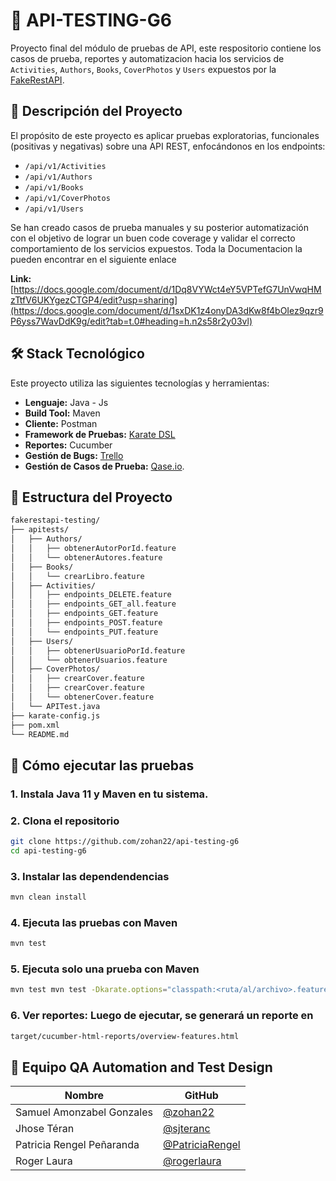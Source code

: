 # 🧪 API-TESTING-G6
Proyecto final del módulo de pruebas de API, este respositorio contiene los casos de prueba, reportes 
y automatizacion hacia los servicios de `Activities`, `Authors`, `Books`, `CoverPhotos` y `Users`
expuestos por la [FakeRestAPI](https://fakerestapi.azurewebsites.net/index.html).
## 📌 Descripción del Proyecto
El propósito de este proyecto es aplicar pruebas exploratorias, funcionales (positivas y negativas) sobre una API REST, enfocándonos en los endpoints:
- `/api/v1/Activities`
- `/api/v1/Authors`
- `/api/v1/Books`
- `/api/v1/CoverPhotos`
- `/api/v1/Users`

Se han creado casos de prueba manuales y su posterior automatización con el objetivo de lograr un buen code coverage y validar el correcto comportamiento de los servicios expuestos.
Toda la Documentacion la pueden encontrar en el siguiente enlace

**Link:** [https://docs.google.com/document/d/1Dq8VYWct4eY5VPTefG7UnVwqHMzTtfV6UKYgezCTGP4/edit?usp=sharing](https://docs.google.com/document/d/1sxDK1z4onyDA3dKw8f4bOIez9qzr9P6yss7WavDdK9g/edit?tab=t.0#heading=h.n2s58r2y03vl)
## 🛠️ Stack Tecnológico
Este proyecto utiliza las siguientes tecnologías y herramientas:
- **Lenguaje:** Java - Js
- **Build Tool:** Maven
- **Cliente:** Postman
- **Framework de Pruebas:** [Karate DSL](https://github.com/karatelabs/karate)
- **Reportes:** Cucumber
- **Gestión de Bugs:** [Trello](https://trello.com/b/Mu4bezeI/reporte-de-bugs)  
- **Gestión de Casos de Prueba:** [Qase.io](https://qase.io).
## 🧰 Estructura del Proyecto

```bash
fakerestapi-testing/
├── apitests/
│   ├── Authors/
│   │   ├── obtenerAutorPorId.feature
│   │   └── obtenerAutores.feature
│   ├── Books/
│   │   └── crearLibro.feature
│   ├── Activities/
│   │   ├── endpoints_DELETE.feature
│   │   ├── endpoints_GET_all.feature
│   │   ├── endpoints_GET.feature
│   │   ├── endpoints_POST.feature
│   │   └── endpoints_PUT.feature
│   ├── Users/
│   │   ├── obtenerUsuarioPorId.feature
│   │   └── obtenerUsuarios.feature
│   ├── CoverPhotos/
│   │   ├── crearCover.feature
│   │   ├── crearCover.feature
│   │   └── obtenerCover.feature
│   └── APITest.java
├── karate-config.js
├── pom.xml
└── README.md
```
## 🚀 Cómo ejecutar las pruebas

### 1. Instala Java 11 y Maven en tu sistema.
### 2. Clona el repositorio
```bash
git clone https://github.com/zohan22/api-testing-g6
cd api-testing-g6
```
### 3. Instalar las dependendencias
```bash
mvn clean install
```
### 4. Ejecuta las pruebas con Maven
```bash
mvn test
```
### 5. Ejecuta solo una prueba con Maven
```bash
mvn test mvn test -Dkarate.options="classpath:<ruta/al/archivo>.feature"
```
### 6. Ver reportes: Luego de ejecutar, se generará un reporte en
```bash
target/cucumber-html-reports/overview-features.html
```
## 👥 Equipo QA Automation and Test Design

| Nombre                      | GitHub                                      |
|-----------------------------|---------------------------------------------|
| Samuel Amonzabel Gonzales   | [@zohan22](https://github.com/zohan22)      |
| Jhose Téran     |   [@sjteranc](https://github.com/sjteranc) |
| Patricia Rengel Peñaranda   | [@PatriciaRengel](https://github.com/PatriciaRengel)    |
| Roger Laura        | [@rogerlaura](https://github.com/rogerlaura) |                            |
